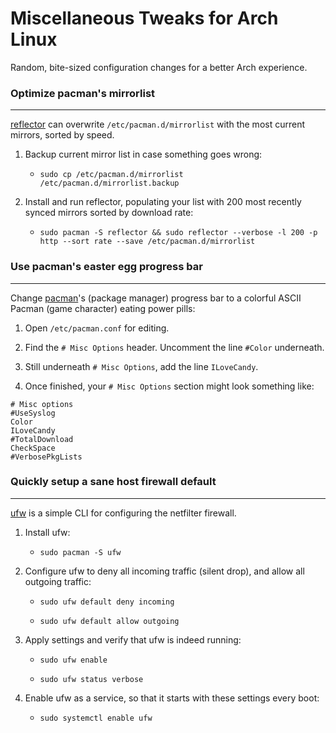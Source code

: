 # Miscellaneous Tweaks for Arch Linux

Random, bite-sized configuration changes for a better Arch experience.

### Optimize pacman's mirrorlist
---

[reflector](https://wiki.archlinux.org/index.php/Reflector) can overwrite ```/etc/pacman.d/mirrorlist``` with the most current mirrors, sorted by speed.

1. Backup current mirror list in case something goes wrong:

    * ```sudo cp /etc/pacman.d/mirrorlist /etc/pacman.d/mirrorlist.backup```

2. Install and run reflector, populating your list with 200 most recently synced mirrors sorted by download rate:

    * ```sudo pacman -S reflector && sudo reflector --verbose -l 200 -p http --sort rate --save /etc/pacman.d/mirrorlist```
    
### Use pacman's easter egg progress bar
---

Change [pacman](https://wiki.archlinux.org/index.php/Pacman)'s (package manager) progress bar to a colorful ASCII Pacman (game character) eating power pills:

1. Open ```/etc/pacman.conf``` for editing.

2. Find the ```# Misc Options``` header. Uncomment the line ```#Color``` underneath.

3. Still underneath ```# Misc Options```, add the line ```ILoveCandy```.

4. Once finished, your  ```# Misc Options``` section might look something like:

```
# Misc options
#UseSyslog
Color
ILoveCandy
#TotalDownload
CheckSpace
#VerbosePkgLists
```

### Quickly setup a sane host firewall default
---

[ufw](https://wiki.archlinux.org/index.php/Uncomplicated_Firewall) is a simple CLI for configuring the netfilter firewall.

1. Install ufw:

    * ```sudo pacman -S ufw```
    
2. Configure ufw to deny all incoming traffic (silent drop), and allow all outgoing traffic:

    * ```sudo ufw default deny incoming```
    
    * ```sudo ufw default allow outgoing```
    
3. Apply settings and verify that ufw is indeed running:

    * ```sudo ufw enable```
    
    * ```sudo ufw status verbose```
    
4. Enable ufw as a service, so that it starts with these settings every boot:

    * ```sudo systemctl enable ufw```

    

    
